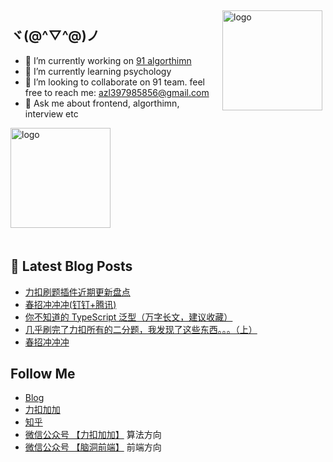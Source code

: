 <img src="https://github-readme-stats.vercel.app/api?username=azl397985856&show_icons=true" alt="logo" height="160" align="right" style="margin: 5px; margin-bottom: 20px;" />


## ヾ(@^▽^@)ノ

- 🔭 I’m currently working on  [91 algorthimn](https://lucifer.ren/blog/2020/10/19/91-algo-2/)
- 🌱 I’m currently learning psychology
- 👯 I’m looking to collaborate on 91 team. feel free to reach me: azl397985856@gmail.com
- 💬 Ask me about frontend, algorthimn, interview etc


<img src="https://github-profile-trophy.vercel.app/?username=azl397985856&theme=flat&column=7" alt="logo" height="160" align="center" style="margin: auto; margin-bottom: 20px;" />

## 📕 Latest Blog Posts

<!-- BLOG-POST-LIST:START -->
- [力扣刷题插件近期更新盘点](https://lucifer.ren/blog/2021/03/16/leetcode-cheat-update-1/)
- [春招冲冲冲(钉钉+腾讯)](https://lucifer.ren/blog/2021/03/11/school-02/)
- [你不知道的 TypeScript 泛型（万字长文，建议收藏）](https://lucifer.ren/blog/2021/03/09/ts-generics/)
- [几乎刷完了力扣所有的二分题，我发现了这些东西。。。（上）](https://lucifer.ren/blog/2021/03/08/binary-search-1/)
- [春招冲冲冲](https://lucifer.ren/blog/2021/03/04/school-01/)
<!-- BLOG-POST-LIST:END -->
##  Follow Me

- [Blog](https://lucifer.ren/blog/)
- [力扣加加](http://leetcode-solution.cn/) 
- [知乎](https://www.zhihu.com/people/lu-xiao-13-70)
- [微信公众号 【力扣加加】](https://tva1.sinaimg.cn/large/007S8ZIlly1gfcuzagjalj30p00dwabs.jpg) 算法方向
- [微信公众号 【脑洞前端】](https://tva1.sinaimg.cn/large/007S8ZIlly1gfxro1x125j30oz0dw43s.jpg) 前端方向



